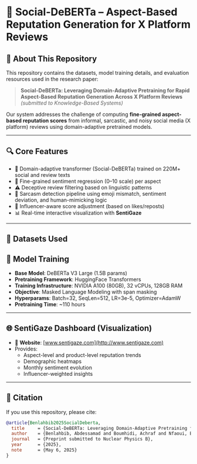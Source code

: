 # 🧠 Social-DeBERTa – Aspect-Based Reputation Generation for X Platform Reviews

## 📄 About This Repository

This repository contains the datasets, model training details, and evaluation resources used in the research paper:

> **Social-DeBERTa: Leveraging Domain-Adaptive Pretraining for Rapid Aspect-Based Reputation Generation Across X Platform Reviews**  
> _(submitted to Knowledge-Based Systems)_

Our system addresses the challenge of computing **fine-grained aspect-based reputation scores** from informal, sarcastic, and noisy social media (X platform) reviews using domain-adaptive pretrained models.

---

## 🔍 Core Features

- 🧾 Domain-adaptive transformer (Social-DeBERTa) trained on 220M+ social and review texts  
- 🧠 Fine-grained sentiment regression (0–10 scale) per aspect
- ⚠️ Deceptive review filtering based on linguistic patterns
- 🤖 Sarcasm detection pipeline using emoji mismatch, sentiment deviation, and human-mimicking logic    
- 📣 Influencer-aware score adjustment (based on likes/reposts)  
- 📊 Real-time interactive visualization with **SentiGaze**

---

## 📂 Datasets Used


## 🧪 Model Training

- **Base Model**: DeBERTa V3 Large (1.5B params)  
- **Pretraining Framework**: HuggingFace Transformers  
- **Training Infrastructure**: NVIDIA A100 (80GB), 32 vCPUs, 128GB RAM  
- **Objective**: Masked Language Modeling with span masking  
- **Hyperparams**: Batch=32, SeqLen=512, LR=3e-5, Optimizer=AdamW  
- **Pretraining Time**: ~110 hours

---

## 🌐 SentiGaze Dashboard (Visualization)
- 📍 **Website**: [www.sentigaze.com](http://www.sentigaze.com)  
- Provides:
  - Aspect-level and product-level reputation trends
  - Demographic heatmaps
  - Monthly sentiment evolution
  - Influencer-weighted insights

---

## 📜 Citation

If you use this repository, please cite:

```bibtex
@article{Benlahbib2025SocialDeberta,
  title     = {Social-DeBERTa: Leveraging Domain-Adaptive Pretraining for Rapid Aspect-Based Reputation Generation Across X Platform Reviews},
  author    = {Benlahbib, Abdessamad and Boumhidi, Achraf and Nfaoui, El Habib},
  journal   = {Preprint submitted to Nuclear Physics B},
  year      = {2025},
  note      = {May 6, 2025}
}
